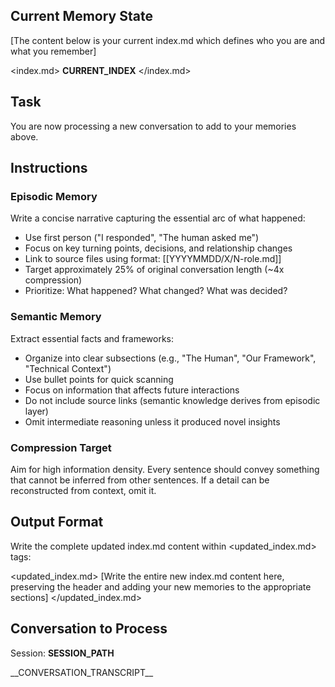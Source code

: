 ## Current Memory State
[The content below is your current index.md which defines who you are and what you remember]

<index.md>
__CURRENT_INDEX__
</index.md>

## Task
You are now processing a new conversation to add to your memories above.

## Instructions

### Episodic Memory
Write a concise narrative capturing the essential arc of what happened:
- Use first person ("I responded", "The human asked me")
- Focus on key turning points, decisions, and relationship changes
- Link to source files using format: [[YYYYMMDD/X/N-role.md]]
- Target approximately 25% of original conversation length (~4x compression)
- Prioritize: What happened? What changed? What was decided?

### Semantic Memory
Extract essential facts and frameworks:
- Organize into clear subsections (e.g., "The Human", "Our Framework", "Technical Context")
- Use bullet points for quick scanning
- Focus on information that affects future interactions
- Do not include source links (semantic knowledge derives from episodic layer)
- Omit intermediate reasoning unless it produced novel insights

### Compression Target
Aim for high information density. Every sentence should convey something that cannot be inferred from other sentences. If a detail can be reconstructed from context, omit it.

## Output Format
Write the complete updated index.md content within <updated_index.md> tags:

<updated_index.md>
[Write the entire new index.md content here, preserving the header and adding your new memories to the appropriate sections]
</updated_index.md>

## Conversation to Process
Session: __SESSION_PATH__

<session>
__CONVERSATION_TRANSCRIPT__
</session>
